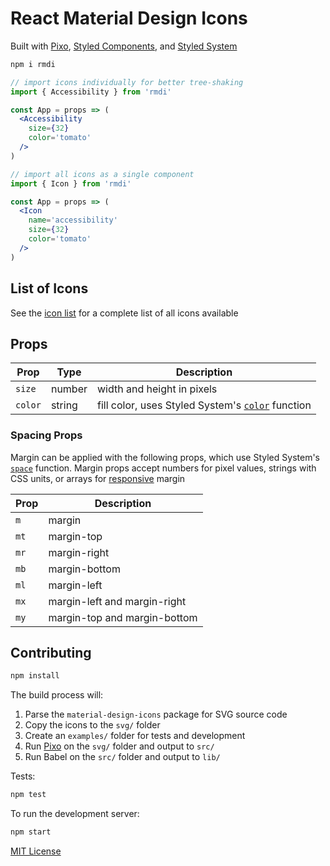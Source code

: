 
# React Material Design Icons

Built with [Pixo][pixo], [Styled Components][sc], and [Styled System][sys]

[pixo]: https://github.com/c8r/pixo
[sys]: https://github.com/jxnblk/styled-system
[sc]: https://github.com/styled-components/styled-components

```sh
npm i rmdi
```

```jsx
// import icons individually for better tree-shaking
import { Accessibility } from 'rmdi'

const App = props => (
  <Accessibility
    size={32}
    color='tomato'
  />
)
```

```jsx
// import all icons as a single component
import { Icon } from 'rmdi'

const App = props => (
  <Icon
    name='accessibility'
    size={32}
    color='tomato'
  />
)
```

## List of Icons

See the [icon list](ICONS.md) for a complete list of all icons available

## Props

Prop | Type | Description
---|---|---
`size` | number | width and height in pixels
`color` | string | fill color, uses Styled System's [`color`][color] function

### Spacing Props

Margin can be applied with the following props, which use Styled System's [`space`][space] function.
Margin props accept numbers for pixel values, strings with CSS units, or arrays for [responsive][responsive] margin

Prop | Description
---|---
`m` | margin
`mt` | margin-top
`mr` | margin-right
`mb` | margin-bottom
`ml` | margin-left
`mx` | margin-left and margin-right
`my` | margin-top and margin-bottom

[color]: https://github.com/jxnblk/styled-system#color-responsive
[space]: https://github.com/jxnblk/styled-system#space-responsive
[responsive]: https://github.com/jxnblk/styled-system#responsive-styles

## Contributing

```sh
npm install
```

The build process will:

1. Parse the `material-design-icons` package for SVG source code
2. Copy the icons to the `svg/` folder
3. Create an `examples/` folder for tests and development
4. Run [Pixo][pixo] on the `svg/` folder and output to `src/`
5. Run Babel on the `src/` folder and output to `lib/`

Tests:

```sh
npm test
```

To run the development server:

```sh
npm start
```

[MIT License](LICENSE.md)
